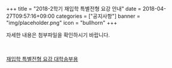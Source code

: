 +++
title = "2018-2학기 재입학 특별전형 요강 안내"
date = 2018-04-27T09:57:16+09:00
categories = ["공지사항"]
banner = "img/placeholder.png"
icon = "bullhorn"
+++
<!--more-->


자세한 내용은 첨부파일을 확인하시기 바랍니다.

<br>

[재입학 특별전형 요강 대학송부용](/files/재입학_특별전형_요강_대학송부용.hwp)

<br>

